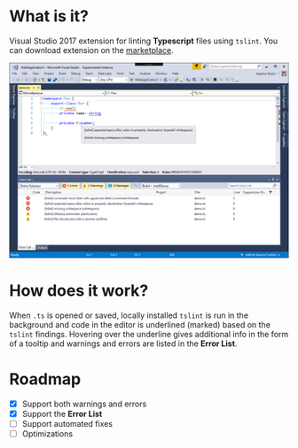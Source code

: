 # What is it?

Visual Studio 2017 extension for linting **Typescript** files using `tslint`.
You can download extension on the [marketplace](https://marketplace.visualstudio.com/items?itemName=vladeck.TSLint).

![TSLint](TSLint/Resources/preview.png)

# How does it work?

When `.ts` is opened or saved, locally installed `tslint` is run in the background and
code in the editor is underlined (marked) based on the `tslint` findings. Hovering over the underline
gives additional info in the form of a tooltip and warnings and errors are listed in the **Error List**.

# Roadmap

- [x] Support both warnings and errors
- [x] Support the **Error List**
- [ ] Support automated fixes
- [ ] Optimizations

